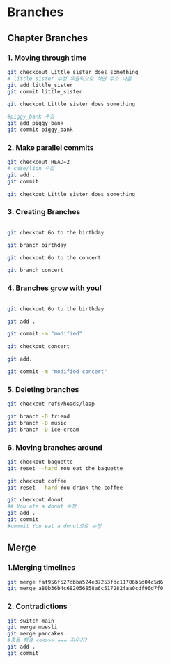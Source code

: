 # Branches
## Chapter Branches
### 1. Moving through time
```bash
git checkcout Little sister does something
# little sister 수정 우클릭으로 하면 주소 나옴
git add little_sister
git commit little_sister

git checkout Little sister does something

#piggy_bank 수정
git add piggy_bank
git commit piggy_bank
```
### 2. Make parallel commits
```bash
git checkcout HEAD~2
# case/lion 수정
git add .
git commit 

git checkout Little sister does something
```
### 3. Creating Branches
```bash

git checkout Go to the birthday

git branch birthday

git checkout Go to the concert

git branch concert
```

### 4. Branches grow with you!
```bash

git checkout Go to the birthday

git add .

git commit -m "modified"

git checkout concert

git add.

git commit -m "modified concert"
```
### 5. Deleting branches
```bash
git checkout refs/heads/leap

git branch -D friend
git branch -D music
git branch -D ice-cream
```
### 6. Moving branches around
```bash
git checkout baguette
git reset --hard You eat the baguette

git checkout coffee
git reset --hard You drink the coffee

git checkout donut
## You ate a donut 수정
git add .
git commit
#commit You eat a donut으로 수정
```

## Merge
### 1.Merging timelines
```bash
git merge faf956f527dbba524e37253fdc11706b5d04c5d6
git merge a80b36b4c682056858a6c517282faa0cdf96d7f0
```
### 2. Contradictions
```bash
git switch main
git merge muesli
git merge pancakes
#충돌 해결 <<<>>> === 지우기?
git add .
git commit
```